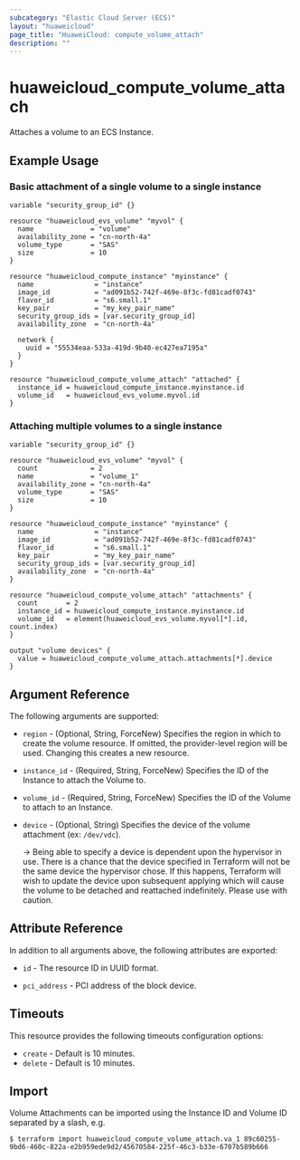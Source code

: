 ```yaml
---
subcategory: "Elastic Cloud Server (ECS)"
layout: "huaweicloud"
page_title: "HuaweiCloud: compute_volume_attach"
description: ""
---
```


# huaweicloud_compute_volume_attach

Attaches a volume to an ECS Instance.

## Example Usage

### Basic attachment of a single volume to a single instance

```hcl
variable "security_group_id" {}

resource "huaweicloud_evs_volume" "myvol" {
  name              = "volume"
  availability_zone = "cn-north-4a"
  volume_type       = "SAS"
  size              = 10
}

resource "huaweicloud_compute_instance" "myinstance" {
  name               = "instance"
  image_id           = "ad091b52-742f-469e-8f3c-fd81cadf0743"
  flavor_id          = "s6.small.1"
  key_pair           = "my_key_pair_name"
  security_group_ids = [var.security_group_id]
  availability_zone  = "cn-north-4a"

  network {
    uuid = "55534eaa-533a-419d-9b40-ec427ea7195a"
  }
}

resource "huaweicloud_compute_volume_attach" "attached" {
  instance_id = huaweicloud_compute_instance.myinstance.id
  volume_id   = huaweicloud_evs_volume.myvol.id
}
```

### Attaching multiple volumes to a single instance

```hcl
variable "security_group_id" {}

resource "huaweicloud_evs_volume" "myvol" {
  count             = 2
  name              = "volume_1"
  availability_zone = "cn-north-4a"
  volume_type       = "SAS"
  size              = 10
}

resource "huaweicloud_compute_instance" "myinstance" {
  name               = "instance"
  image_id           = "ad091b52-742f-469e-8f3c-fd81cadf0743"
  flavor_id          = "s6.small.1"
  key_pair           = "my_key_pair_name"
  security_group_ids = [var.security_group_id]
  availability_zone  = "cn-north-4a"
}

resource "huaweicloud_compute_volume_attach" "attachments" {
  count       = 2
  instance_id = huaweicloud_compute_instance.myinstance.id
  volume_id   = element(huaweicloud_evs_volume.myvol[*].id, count.index)
}

output "volume devices" {
  value = huaweicloud_compute_volume_attach.attachments[*].device
}
```

## Argument Reference

The following arguments are supported:

* `region` - (Optional, String, ForceNew) Specifies the region in which to create the volume resource. If omitted, the
  provider-level region will be used. Changing this creates a new resource.

* `instance_id` - (Required, String, ForceNew) Specifies the ID of the Instance to attach the Volume to.

* `volume_id` - (Required, String, ForceNew) Specifies the ID of the Volume to attach to an Instance.

* `device` - (Optional, String) Specifies the device of the volume attachment (ex: `/dev/vdc`).

  -> Being able to specify a device is dependent upon the hypervisor in use. There is a chance that the device
  specified in Terraform will not be the same device the hypervisor chose. If this happens, Terraform will wish to
  update the device upon subsequent applying which will cause the volume to be detached and reattached indefinitely.
  Please use with caution.

## Attribute Reference

In addition to all arguments above, the following attributes are exported:

* `id` - The resource ID in UUID format.

* `pci_address` - PCI address of the block device.

## Timeouts

This resource provides the following timeouts configuration options:

* `create` - Default is 10 minutes.
* `delete` - Default is 10 minutes.

## Import

Volume Attachments can be imported using the Instance ID and Volume ID separated by a slash, e.g.

```shell
$ terraform import huaweicloud_compute_volume_attach.va_1 89c60255-9bd6-460c-822a-e2b959ede9d2/45670584-225f-46c3-b33e-6707b589b666
```
